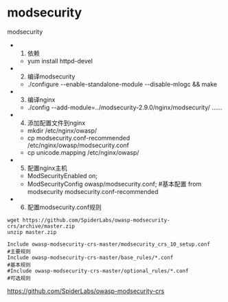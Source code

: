 # modsecurity
modsecurity


* 1. 依赖
  * yum install httpd-devel
  
* 2. 编译modsecurity
  * ./configure --enable-standalone-module --disable-mlogc && make
  
* 3. 编译nginx
  * ./config --add-module=../modsecurity-2.9.0/nginx/modsecurity/ ......

* 4. 添加配置文件到nginx
  * mkdir /etc/nginx/owasp/
  * cp modsecurity.conf-recommended /etc/nginx/owasp/modsecurity.conf
  * cp unicode.mapping /etc/nginx/owasp/
  
* 5. 配置nginx主机
  * ModSecurityEnabled on;
  * ModSecurityConfig owasp/modsecurity.conf;           #基本配置  from modsecurity modsecurity.conf-recommended
  
* 6. 配置modsecurity.conf规则
```
wget https://github.com/SpiderLabs/owasp-modsecurity-crs/archive/master.zip
unzip master.zip
```
```
Include owasp-modsecurity-crs-master/modsecurity_crs_10_setup.conf         #主要规则
Include owasp-modsecurity-crs-master/base_rules/*.conf                     #基本规则
#Include owasp-modsecurity-crs-master/optional_rules/*.conf                #可选规则
```
  


https://github.com/SpiderLabs/owasp-modsecurity-crs

